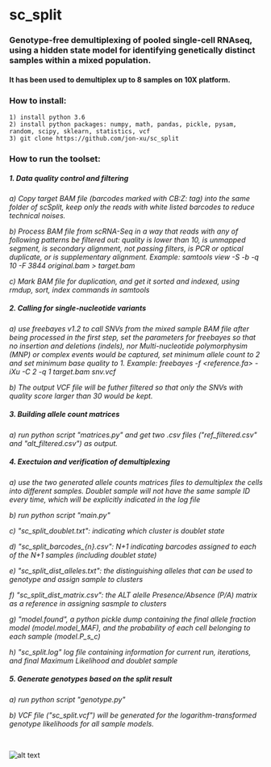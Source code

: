 # sc_split
### Genotype-free demultiplexing of pooled single-cell RNAseq, using a hidden state model for identifying genetically distinct samples within a mixed population.  
#### It has been used to demultiplex up to 8 samples on 10X platform.

### How to install:
    1) install python 3.6
    2) install python packages: numpy, math, pandas, pickle, pysam, random, scipy, sklearn, statistics, vcf
    3) git clone https://github.com/jon-xu/sc_split

### How to run the toolset:

##### 1. Data quality control and filtering
   *a) Copy target BAM file (barcodes marked with CB:Z: tag) into the same folder of scSplit, keep only the reads with white listed barcodes to reduce technical noises.*
   
   *b) Process BAM file from scRNA-Seq in a way that reads with any of following patterns be filtered out: quality is lower than 10,  is unmapped segment, is secondary alignment, not passing filters, is PCR or optical duplicate, or is supplementary alignment. Example: samtools view -S -b -q 10 -F 3844 original.bam > target.bam*
   
   *c) Mark BAM file for duplication, and get it sorted and indexed, using rmdup, sort, index commands in samtools*
   
##### 2. Calling for single-nucleotide variants
   *a) use freebayes v1.2 to call SNVs from the mixed sample BAM file after being processed in the first step, set the parameters for freebayes so that no insertion and deletions (indels), nor Multi-nucleotide polymorphysim (MNP) or complex events would be captured, set minimum allele count to 2 and set minimum base quality to 1.  Example: freebayes -f <reference.fa> -iXu -C 2 -q 1 target.bam snv.vcf*
   
   *b) The output VCF file will be futher filtered so that only the SNVs with quality score larger than 30 would be kept.*

##### 3. Building allele count matrices
   *a) run python script "matrices.py" and get two .csv files ("ref_filtered.csv" and "alt_filtered.csv") as output.*

##### 4. Exectuion and verification of demultiplexing
   *a) use the two generated allele counts matrices files to demultiplex the cells into different samples.  Doublet sample will not have the same sample ID every time, which will be explicitly indicated in the log file*
   
   *b) run python script "main.py"*
   
   *c) "sc_split_doublet.txt": indicating which cluster is doublet state*
   
   *d) "sc_split_barcodes_{n}.csv": N+1 indicating barcodes assigned to each of the N+1 samples (including doublet state)*
   
   *e) "sc_split_dist_alleles.txt": the distinguishing alleles that can be used to genotype and assign sample to clusters*
   
   *f) "sc_split_dist_matrix.csv": the ALT alelle Presence/Absence (P/A) matrix as a reference in assigning sasmple to clusters*
   
   *g) "model.found", a python pickle dump containing the final allele fraction model (model.model_MAF), and the probability of each cell belonging to each sample (model.P_s_c)*
   
   *h) "sc_split.log" log file containing information for current run, iterations, and final Maximum Likelihood and doublet sample*

##### 5. Generate genotypes based on the split result
   *a) run python script "genotype.py"*
   
   *b) VCF file ("sc_split.vcf") will be generated for the logarithm-transformed genotype likelihoods for all sample models.*

<br/>

![alt text](https://github.com/jon-xu/sc_split/blob/master/man/figure1_pipeline.png)
